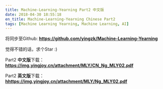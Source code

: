 ```yaml
---
title: Machine-Learning-Yearning Part2 中文版
date: 2018-04-30 18:55:18
en_title: Machine-Learning-Yearning Chinese Part2
tags: [Machine Learning Yearning, Machine Learning, AI]
---
```


将同步至Github:  <strong><a href="https://github.com/yingzk/Machine-Learning-Yearning">https://github.com/yingzk/Machine-Learning-Yearning</a></strong>

觉得不错的话，求个Star :)

Part2 <strong>中文版</strong>下载： <strong><a href="https://img.yingjoy.cn/attachment/MLY/CN_Ng_MLY02.pdf">https://img.yingjoy.cn/attachment/MLY/CN_Ng_MLY02.pdf</a></strong>

Part2 <strong>英文版</strong>下载： <strong><a href="https://img.yingjoy.cn/attachment/MLY/Ng_MLY02.pdf">hhttps://img.yingjoy.cn/attachment/MLY/Ng_MLY02.pdf</a></strong>